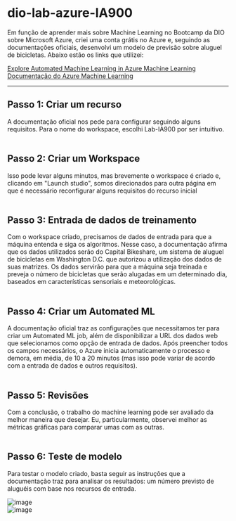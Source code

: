 # dio-lab-azure-IA900

Em função de aprender mais sobre Machine Learning no Bootcamp da DIO sobre Microsoft Azure, criei uma conta grátis no Azure e, seguindo as documentações oficiais, desenvolvi um modelo de previsão sobre aluguel de bicicletas. Abaixo estão os links que utilizei:

[Explore Automated Machine Learning in Azure Machine Learning](https://microsoftlearning.github.io/mslearn-ai-fundamentals/Instructions/Labs/01-machine-learning.html)
<br>
[Documentação do Azure Machine Learning](https://learn.microsoft.com/pt-br/azure/machine-learning/?view=azureml-api-2)
<br>
<hr>

## Passo 1: Criar um recurso
A documentação oficial nos pede para configurar seguindo alguns requisitos. Para o nome do workspace, escolhi Lab-IA900 por ser intuitivo.
<br>
<br>
## Passo 2: Criar um Workspace
Isso pode levar alguns minutos, mas brevemente o workspace é criado e, clicando em "Launch studio", somos direcionados para outra página em que é necessário reconfigurar alguns requisitos do recurso inicial
<br>
<br>
## Passo 3: Entrada de dados de treinamento
Com o workspace criado, precisamos de dados de entrada para que a máquina entenda e siga os algoritmos. Nesse caso, a documentação afirma que os dados utilizados serão do Capital Bikeshare, um sistema de aluguel de bicicletas em Washington D.C. que autorizou a utilização dos dados de suas matrizes. Os dados servirão para que a máquina seja treinada e preveja o número de bicicletas que serão alugadas em um determinado dia, baseados em características sensoriais e meteorológicas.
<br>
<br>
## Passo 4: Criar um Automated ML
A documentação oficial traz as configurações que necessitamos ter para criar um Automated ML job, além de disponibilizar a URL dos dados web que selecionamos como opção de entrada de dados. Após preencher todos os campos necessários, o Azure inicia automaticamente o processo e demora, em média, de 10 a 20 minutos (mas isso pode variar de acordo com a entrada de dados e outros requisitos).
<br>
<br>
## Passo 5: Revisões
Com a conclusão, o trabalho do machine learning pode ser avaliado da melhor maneira que desejar. Eu, particularmente, observei melhor as métricas gráficas para comparar umas com as outras.
<br>
<br>
## Passo 6: Teste de modelo
Para testar o modelo criado, basta seguir as instruções que a documentação traz para analisar os resultados: um número previsto de aluguéis com base nos recursos de entrada.

![image](https://github.com/MaduSales/dio-lab-azure-IA900/assets/166547195/d8762a5b-1950-4740-9c61-a1244f189480)
<br>
![image](https://github.com/MaduSales/dio-lab-azure-IA900/assets/166547195/f3eeda18-57db-4975-9bcb-608acc62da75)




